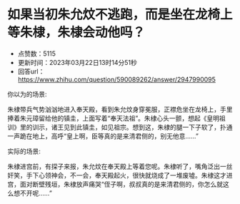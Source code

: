 # 如果当初朱允炆不逃跑，而是坐在龙椅上等朱棣，朱棣会动他吗？
- 点赞数：5115
- 更新时间：2023年03月22日13时14分51秒
- 回答url：https://www.zhihu.com/question/590089262/answer/2947990095
<body>
 <p data-pid="w4tvW4oD">你以为的场景:</p>
 <p data-pid="6aWVhlt0">朱棣带兵气势汹汹地进入奉天殿，看到朱允炆身穿冕服，正襟危坐在龙椅上，手里捧着朱元璋留给他的镇圭，上面写着“奉天法祖”。朱棣心头一颤，想起《皇明祖训》里的训示，诸王见到此镇圭，如见祖宗。想到这，朱棣的腿一下子软了，扑通一声跪在地上，高呼“皇上啊，臣等真的是来清君侧的，别无他意……”</p>
 <p data-pid="JjMFD0X9">实际的场景:</p>
 <p data-pid="ZN4rMrgt">朱棣进宫前，有探子来报，朱允炆在奉天殿上等着您呢。朱棣听了，嘴角泛出一丝奸笑，手下心领神会，不一会，奉天殿起火，很快就烧成了一堆废墟。朱棣这才进宫，面对断壁残垣，朱棣放声痛哭“侄子啊，叔叔真的是来清君侧的，你怎么就这么想不开呢……”</p>
</body>